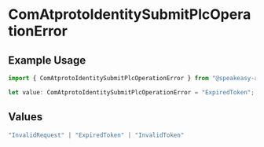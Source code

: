 # ComAtprotoIdentitySubmitPlcOperationError

## Example Usage

```typescript
import { ComAtprotoIdentitySubmitPlcOperationError } from "@speakeasy-api/bluesky/models/errors";

let value: ComAtprotoIdentitySubmitPlcOperationError = "ExpiredToken";
```

## Values

```typescript
"InvalidRequest" | "ExpiredToken" | "InvalidToken"
```